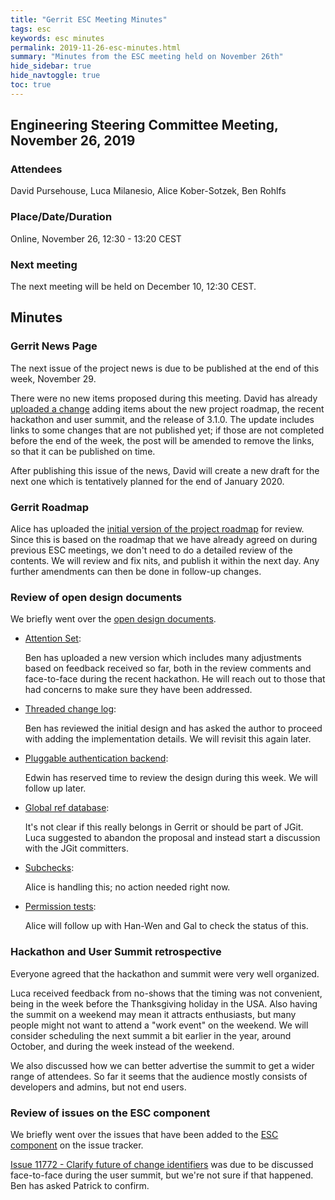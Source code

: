 ```yaml
---
title: "Gerrit ESC Meeting Minutes"
tags: esc
keywords: esc minutes
permalink: 2019-11-26-esc-minutes.html
summary: "Minutes from the ESC meeting held on November 26th"
hide_sidebar: true
hide_navtoggle: true
toc: true
---
```


## Engineering Steering Committee Meeting, November 26, 2019

### Attendees

David Pursehouse, Luca Milanesio, Alice Kober-Sotzek, Ben Rohlfs

### Place/Date/Duration

Online, November 26, 12:30 - 13:20 CEST

### Next meeting

The next meeting will be held on December 10, 12:30 CEST.

## Minutes

### Gerrit News Page

The next issue of the project news is due to be published at the end
of this week, November 29.

There were no new items proposed during this meeting. David has already
[uploaded a change](https://gerrit-review.googlesource.com/c/homepage/+/246812)
adding items about the new project roadmap, the recent hackathon
and user summit, and the release of 3.1.0. The update includes links to
some changes that are not published yet; if those are not completed before
the end of the week, the post will be amended to remove the links, so that
it can be published on time.

After publishing this issue of the news, David will create a new
draft for the next one which is tentatively planned for the end of
January 2020.

### Gerrit Roadmap

Alice has uploaded the
[initial version of the project roadmap](https://gerrit-review.googlesource.com/c/homepage/+/246712)
for review. Since this is based on the roadmap that we have already
agreed on during previous ESC meetings, we don't need to do a detailed
review of the contents. We will review and fix nits, and publish it
within the next day. Any further amendments can then be done in follow-up
changes.

### Review of open design documents

We briefly went over the
[open design documents](https://gerrit-review.googlesource.com/q/project:homepage+status:open+dir:pages/design-docs/).

* [Attention Set](https://gerrit-review.googlesource.com/c/homepage/+/245069):

  Ben has uploaded a new version which includes many adjustments based on
  feedback received so far, both in the review comments and face-to-face
  during the recent hackathon. He will reach out to those that had concerns
  to make sure they have been addressed.

* [Threaded change log](https://gerrit-review.googlesource.com/c/homepage/+/245316):

  Ben has reviewed the initial design and has asked the author to proceed
  with adding the implementation details. We will revisit this again later.

* [Pluggable authentication backend](https://gerrit-review.googlesource.com/c/homepage/+/246449):

  Edwin has reserved time to review the design during this week. We will
  follow up later.

* [Global ref database](https://gerrit-review.googlesource.com/c/homepage/+/237980):

  It's not clear if this really belongs in Gerrit or should be part of JGit.
  Luca suggested to abandon the proposal and instead start a discussion with
  the JGit committers.

* [Subchecks](https://gerrit-review.googlesource.com/c/homepage/+/235693):

  Alice is handling this; no action needed right now.

* [Permission tests](https://gerrit-review.googlesource.com/c/homepage/+/235929):

  Alice will follow up with Han-Wen and Gal to check the status of this.

### Hackathon and User Summit retrospective

Everyone agreed that the hackathon and summit were very well organized.

Luca received feedback from no-shows that the timing was not convenient, being
in the week before the Thanksgiving holiday in the USA. Also having the summit
on a weekend may mean it attracts enthusiasts, but many people might not want
to attend a "work event" on the weekend. We will consider scheduling the next
summit a bit earlier in the year, around October, and during the week instead
of the weekend.

We also discussed how we can better advertise the summit to get a wider range
of attendees. So far it seems that the audience mostly consists of developers
and admins, but not end users.

### Review of issues on the ESC component

We briefly went over the issues that have been added to the
[ESC component](https://bugs.chromium.org/p/gerrit/issues/list?q=component=ESC)
on the issue tracker.

[Issue 11772 - Clarify future of change identifiers](https://bugs.chromium.org/p/gerrit/issues/detail?id=11772)
was due to be discussed face-to-face during the user summit, but we're not
sure if that happened. Ben has asked Patrick to confirm.

